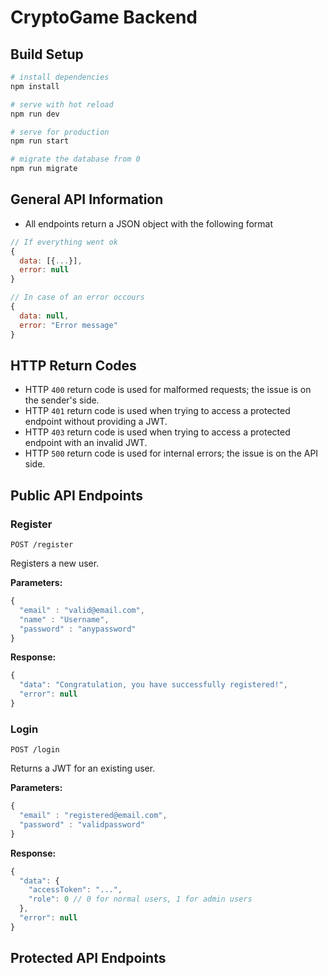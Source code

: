 # CryptoGame Backend

## Build Setup

``` bash
# install dependencies
npm install

# serve with hot reload
npm run dev

# serve for production
npm run start

# migrate the database from 0
npm run migrate
```

## General API Information
* All endpoints return a JSON object with the following format

```javascript
// If everything went ok
{
  data: [{...}],
  error: null
}

// In case of an error occours
{
  data: null,
  error: "Error message"
}
```

## HTTP Return Codes
* HTTP `400` return code is used for malformed requests; the issue is on the sender's side.
* HTTP `401` return code is used when trying to access a protected endpoint without providing a JWT.
* HTTP `403` return code is used when trying to access a protected endpoint with an invalid JWT.
* HTTP `500` return code is used for internal errors; the issue is on the API side.

## Public API Endpoints

### Register

```
POST /register
```

Registers a new user.

**Parameters:**

```javascript
{
  "email" : "valid@email.com",
  "name" : "Username",
  "password" : "anypassword"
}
```

**Response:**

```javascript
{
  "data": "Congratulation, you have successfully registered!",
  "error": null
}
```

### Login

```
POST /login
```

Returns a JWT for an existing user.

**Parameters:**

```javascript
{
  "email" : "registered@email.com",
  "password" : "validpassword"
}
```

**Response:**

```javascript
{
  "data": {
    "accessToken": "...",
    "role": 0 // 0 for normal users, 1 for admin users
  },
  "error": null
}
```

## Protected API Endpoints
